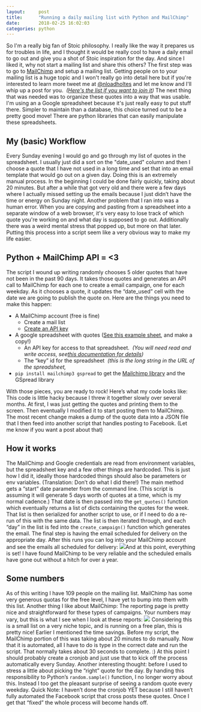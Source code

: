 ```yaml
---
layout:     post
title:      "Running a daily mailing list with Python and MailChimp"
date:       2018-02-25 16:02:03
categories: python
---
```

So I'm a really big fan of Stoic philosophy. I really like the way it prepares us for troubles in life, and I thought it would be really cool to have a daily email to go out and give you a shot of Stoic inspiration for the day. And since I liked it, why not start a mailing list and share this others? The first step was to go to [MailChimp](https://mailchimp.com) and setup a mailing list. Getting people on to your mailing list is a huge topic and I won't really go into detail here but if you're interested to learn more tweet me at [@nloadholtes](https://twitter.com/nloadholtes) and let me know and I'll whip up a post for you.  _([Here's the list if you want to join it](https://heroicinspiration.com/daily-stoic-inspiration))_ The next thing that was needed was to organize these quotes into a way that was usable. I'm using an a Google spreadsheet because it's just really easy to put stuff there. Simpler to maintain than a database, this choice turned out to be a pretty good move! There are python libraries that can easily manipulate these spreadsheets. 

## My (basic) Workflow

Every Sunday evening I would go and go through my list of quotes in the spreadsheet. I usually just did a sort on the "date_used" column and then I choose a quote that I have not used in a long time and set that into an email template that would go out on a given day. Doing this is an extremely manual process. In the beginning I could be done fairly quickly, taking about 20 minutes. But after a while that got very old and there were a few days where I actually missed setting up the emails because I just didn’t have the time or energy on Sunday night. Another problem that I ran into was a human error. When you are copying and pasting from a spreadsheet into a separate window of a web browser, it's very easy to lose track of which quote you're working on and what day is supposed to go out. Additionally there was a weird mental stress that popped up, but more on that later. Putting this process into a script seem like a very obvious way to make my life easier. 

## Python + MailChimp API = <3

The script I wound up writing randomly chooses 5 older quotes that have not been in the past 90 days. It takes those quotes and generates an API call to MailChimp for each one to create a email campaign, one for each weekday. As it chooses a quote, it updates the “date_used” cell with the date we are going to publish the quote on. Here are the things you need to make this happen: 

  * A MailChimp account (free is fine) 
    * Create a mail list
    * [Create an API key](https://kb.mailchimp.com/integrations/api-integrations/about-api-keys#Find-or-Generate-Your-API-Key)
  * A google spreadsheet with quotes ([See this example sheet](https://docs.google.com/spreadsheets/d/126_iTXN0eQQSW9w8tUCcVBgQU9-7XPiRybOKpS5ZUKc/edit?usp=sharing), and make a copy!) 
    * An API key for access to that spreadsheet.  _(You will need read and write access, see[this documentation for details](https://github.com/burnash/gspread))_
    * The “key” id for the spreadsheet  _(this is the long string in the URL of the spreadsheet,_
  * `pip install mailchimp3 gspread` to get the [Mailchimp library](https://pypi.python.org/pypi/mailchimp3) and the GSpread library

With those pieces, you are ready to rock! Here’s what my code looks like:  This code is little hacky because I threw it together slowly over several months. At first, I was just getting the quotes and printing them to the screen. Then eventually I modified it to start posting them to MailChimp. The most recent change makes a dump of the quote data into a JSON file that I then feed into another script that handles posting to Facebook. (Let me know if you want a post about that) 

## How it works

The MailChimp and Google credentials are read from environment variables, but the spreadsheet key and a few other things are hardcoded. This is just how I did it, ideally those hardcoded things should also be parameters or env variables. (Translation: Don’t do what I did there!) The main method gets a “start” date parameter from the command line. (This script is assuming it will generate 5 days worth of quotes at a time, which is my normal cadence.) That date is then passed into the `get_quotes()` function which eventually returns a list of dicts containing the quotes for the week. That list is then serialized for another script to use, or if I need to do a re-run of this with the same data. The list is then iterated through, and each “day” in the list is fed into the `create_campaign()` function which generates the email. The final step is having the email scheduled for delivery on the appropriate day. After this runs you can log into your MailChimp account and see the emails all scheduled for delivery: [![](https://ironboundsoftware.com/blog/wp-content/uploads/2018/02/Screen-Shot-2018-02-25-at-3.06.01-PM-420x365.png)](https://ironboundsoftware.com/blog/wp-content/uploads/2018/02/Screen-Shot-2018-02-25-at-3.06.01-PM.png)And at this point, everything is set! I have found MailChimp to be very reliable and the scheduled emails have gone out without a hitch for over a year. 

## Some numbers

As of this writing I have 109 people on the mailing list. MailChimp has some very generous quotas for the free level, I have yet to bump into them with this list. Another thing I like about MailChimp: The reporting page is pretty nice and straightforward for these types of campaigns. Your numbers may vary, but this is what I see when I look at these reports: [![](https://ironboundsoftware.com/blog/wp-content/uploads/2018/02/Screen-Shot-2018-02-25-at-3.10.07-PM.png)](https://ironboundsoftware.com/blog/wp-content/uploads/2018/02/Screen-Shot-2018-02-25-at-3.10.07-PM.png) Considering this is a small list on a very niche topic, and is running on a free plan, this is pretty nice! Earlier I mentioned the time savings. Before my script, the MailChimp portion of this was taking about 20 minutes to do manually. Now that it is automated, all I have to do is type in the correct date and run the script. That normally takes about 30 seconds to complete. :) At this point I should probably create a cronjob and just use that to kick off the process automatically every Sunday. Another interesting thought: before I used to stress a little about picking the “right” quote for the day. By handing this responsibility to Python’s `random.sample()` function, I no longer worry about this. Instead I too get the pleasant surprise of seeing a random quote every weekday. Quick Note: I haven’t done the cronjob YET because I still haven’t fully automated the Facebook script that cross posts these quotes. Once I get that “fixed” the whole process will become hands off.  
